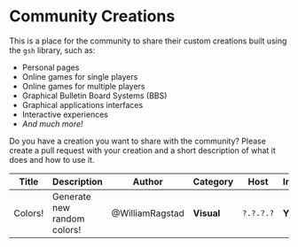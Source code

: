 # Community Creations

This is a place for the community to share their custom creations built using the `gsh` library, such as:

- Personal pages
- Online games for single players
- Online games for multiple players
- Graphical Bulletin Board Systems (BBS)
- Graphical applications interfaces
- Interactive experiences
- *And much more!*

Do you have a creation you want to share with the community?
Please create a pull request with your creation and a short description of what it does and how to use it.

| Title   | Description                 | Author          | Category   | Host      | Insecure | Source                                                                    |
| ------- | --------------------------- | --------------- | ---------- | --------- | -------- | ------------------------------------------------------------------------- |
| Colors! | Generate new random colors! | @WilliamRagstad | **Visual** | `?.?.?.?` | **Yes**  | [Github](https://github.com/WilliamRagstad/gsh/tree/main/examples/colors) |

